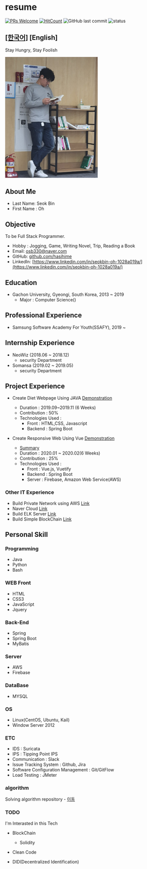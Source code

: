# resume

[![PRs Welcome](https://img.shields.io/badge/PRs-welcome-brightgreen.svg?style=flat-square)](http://makeapullrequest.com) [![HitCount](http://hits.dwyl.io//hasihime/resume.svg)](http://hits.dwyl.io/hasihime/resume)
![GitHub last commit](https://img.shields.io/github/last-commit/hasihime/resume.svg)
![status](https://img.shields.io/badge/status-offer_welcome%20-brightgreen.svg)

## [[한국어]](./README.md) [English]

Stay Hungry, Stay Foolish

<img src="./img/profile.jpg" width="300">

## About Me 

- Last Name: Seok Bin
- First Name : Oh

## Objective
To be Full Stack Programmer.

- Hobby : Jogging, Game, Writing Novel,  Trip, Reading a Book
- Email: osb330@naver.com
- GitHub: [github.com/hasihime](https://github.com/hasihime)
- LinkedIn: [https://www.linkedin.com/in/seokbin-oh-1028a019a/](https://www.linkedin.com/in/seokbin-oh-1028a019a/)


## Education
- Gachon University, Gyeongi, South Korea, 2013 ~ 2019
  - Major : Computer Science()

## Professional Experience
- Samsung Software Academy For Youth(SSAFY), 2019 ~

## Internship Experience
- NeoWiz (2018.06 ~ 2018.12) 
  - security Department
- Somansa (2019.02 ~ 2019.05)
  - security Department


## Project Experience

- Create Diet Webpage Using JAVA [Demonstration](https://www.youtube.com/watch?v=THgKJ4bbMeI)
  - Duration : 2019.09~2019.11 (6 Weeks)
  - Contribution : 50%
  - Technologies Used : 
    - Front : HTML,CSS, Javascript
    - Backend : Spring Boot

 - Create Responsive Web Using Vue [Demonstration](https://youtu.be/hYZudIsAwec)
   - [Summary](./project/02VueProject/VueProjectDoc.md) 
    - Duration : 2020.01 ~ 2020.02(6 Weeks)
    - Contribution : 25%
    - Technologies Used : 
      - Front : Vue.js, Vuetify 
      - Backend : Spring Boot
      - Server : Firebase, Amazon Web Service(AWS)
 
 
### Other  IT Experience

 - Build Private Network using AWS [Link](https://github.com/hasihime/resume/blob/master/project/00.SimpleProject/01_aws/aws.md)
 - Naver Cloud [Link](https://github.com/hasihime/Ncloud)
 - Build ELK Server [Link](https://osb330.tistory.com/18?category=789618)
 - Build Simple BlockChain [Link](https://github.com/hasihime/resume/blob/master/project/00.SimpleProject/02_Blockchain/readme.md)

## Personal Skill
### Programming
- Java
- Python
- Bash

### WEB	Front	
  - HTML
  - CSS3
  - JavaScript
  - Jquery
  
### Back-End	
  - Spring
  - Spring Boot
  - MyBatis

### Server

- AWS
- Firebase
  
### DataBase
  - MYSQL

### OS

- Linux(CentOS, Ubuntu, Kail)
- Window Server 2012

### ETC

- IDS : Suricata
- IPS : Tipping Point IPS 
- Communication : Slack 
- Issue Tracking System : Github, Jira
- Software Configuration Management : Git/GitFlow
- Load Testing : JMeter

### algorithm

Solving algorithm repository - [이동](https://github.com/hasihime/Algo/blob/master/README.md)


### TODO
I'm Interasted in this Tech
- BlockChain
  - Solidity
- Clean Code 

- DID(Decentralized Identification) 

